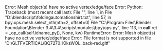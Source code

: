 Error: Mesh object(s) have no active vertex/edge/face
Error: Python: Traceback (most recent call last):
  File "<string>", line 1, in <module>
  File "D:\blendscript\foldingautomationshirt.txt", line 57, in <module>
    bpy.ops.mesh.select_nth(nth=2, offset=0)
  File "C:\Program Files\Blender Foundation\Blender 3.4\3.4\scripts\modules\bpy\ops.py", line 113, in __call__
    ret = _op_call(self.idname_py(), None, kw)
RuntimeError: Error: Mesh object(s) have no active vertex/edge/face
Error: File format is not supported in file 'D:\GLTFVERTICAL\BQ7270_KiksWOL_back-red.gltf'
